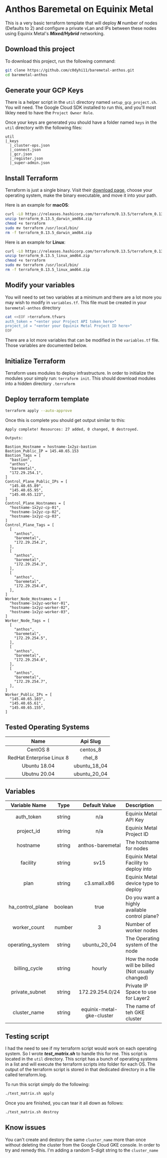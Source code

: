 # Anthos Baremetal on Equinix Metal

This is a very basic terraform template that will deploy **_N_** number of nodes (Defaults to 2) and configure a private vLan and IPs between these nodes using Equinix Metal's **_Mixed/Hybrid_** networking.

## Download this project

To download this project, run the following command:

```bash
git clone https://github.com/c0dyhi11/baremetal-anthos.git
cd baremetal-anthos
```

## Generate your GCP Keys

There is a helper script in the `util` directory named `setup_gcp_project.sh`. You will need. The Google Cloud SDK installed to run this, and you'll most likley need to have the `Project Owner Role`.

Once your keys are generated you should have a folder named `keys` in the `util` directory with the following files:

```
util
|_keys
  |_cluster-ops.json
  |_connect.json
  |_gcr.json
  |_register.json
  |_super-admin.json
```

## Install Terraform

Terraform is just a single binary. Visit their [download page](https://www.terraform.io/downloads.html), choose your operating system, make the binary executable, and move it into your path.

Here is an example for **macOS**:

```bash
curl -LO https://releases.hashicorp.com/terraform/0.13.5/terraform_0.13.5_darwin_amd64.zip
unzip terraform_0.13.5_darwin_amd64.zip
chmod +x terraform
sudo mv terraform /usr/local/bin/
rm -f terraform_0.13.5_darwin_amd64.zip
```

Here is an example for **Linux**:

```bash
curl -LO https://releases.hashicorp.com/terraform/0.13.5/terraform_0.13.5_linux_amd64.zip
unzip terraform_0.13.5_linux_amd64.zip
chmod +x terraform
sudo mv terraform /usr/local/bin/
rm -f terraform_0.13.5_linux_amd64.zip
```

## Modify your variables

You will need to set two variables at a minimum and there are a lot more you may wish to modify in `variables.tf`. This file must be created in your `baremetal-anthos` directory

```bash
cat <<EOF >terraform.tfvars
auth_token = "<enter your Project API token here>"
project_id = "<enter your Equinix Metal Project ID here>"
EOF
```

There are a lot more variables that can be modified in the `variables.tf` file. Those variables are documented below.

## Initialize Terraform

Terraform uses modules to deploy infrastructure. In order to initialize the modules your simply run: `terraform init`. This should download modules into a hidden directory `.terraform`

## Deploy terraform template

```bash
terraform apply --auto-approve
```

Once this is complete you should get output similar to this:

```console
Apply complete! Resources: 27 added, 0 changed, 0 destroyed.

Outputs:

Bastion_Hostname = hostname-1x2yz-bastion
Bastion_Public_IP = 145.40.65.153
Bastion_Tags = [
  "bastion",
  "anthos",
  "baremetal",
  "172.29.254.1",
]
Control_Plane_Public_IPs = [
  "145.40.65.89",
  "145.40.65.95",
  "145.40.65.123",
]
Control_Plane_Hostnames = [
  "hostname-1x2yz-cp-01",
  "hostname-1x2yz-cp-02",
  "hostname-1x2yz-cp-03",
]
Control_Plane_Tags = [
  [
    "anthos",
    "baremetal",
    "172.29.254.2",
  ],
  [
    "anthos",
    "baremetal",
    "172.29.254.3",
  ],
  [
    "anthos",
    "baremetal",
    "172.29.254.4",
  ],
]
Worker_Node_Hostnames = [
  "hostname-1x2yz-worker-01",
  "hostname-1x2yz-worker-02",
  "hostname-1x2yz-worker-03",
]
Worker_Node_Tags = [
  [
    "anthos",
    "baremetal",
    "172.29.254.5",
  ],
  [
    "anthos",
    "baremetal",
    "172.29.254.6",
  ],
  [
    "anthos",
    "baremetal",
    "172.29.254.7",
  ],
]
Worker_Public_IPs = [
  "145.40.65.103",
  "145.40.65.61",
  "145.40.65.155",
]
```

## Tested Operating Systems

|           Name            |   Api Slug   |
| :-----------------------: | :----------: |
|         CentOS 8          |   centos_8   |
| RedHat Enterprise Linux 8 |    rhel_8    |
|       Ubuntu 18.04        | ubuntu_18_04 |
|       Ubutnu 20.04        | ubuntu_20_04 |

## Variables

|  Variable Name   |  Type   |       Default Value       | Description                                       |
| :--------------: | :-----: | :-----------------------: | :------------------------------------------------ |
|    auth_token    | string  |            n/a            | Equinix Metal API Key                             |
|    project_id    | string  |            n/a            | Equinix Metal Project ID                          |
|     hostname     | string  |     anthos-baremetal      | The hostname for nodes                            |
|     facility     | string  |           sv15            | Equinix Metal Facility to deploy into             |
|       plan       | string  |       c3.small.x86        | Equinix Metal device type to deploy               |
| ha_control_plane | boolean |           true            | Do you want a highly available control plane?     |
|   worker_count   | number  |             3             | Number of worker nodes                            |
| operating_system | string  |       ubuntu_20_04        | The Operating system of the node                  |
|  billing_cycle   | string  |          hourly           | How the node will be billed (Not usually changed) |
|  private_subnet  | string  |      172.29.254.0/24      | Private IP Space to use for Layer2                |
|   cluster_name   | string  | equinix-metal-gke-cluster | The name of teh GKE cluster                       |

## Testing script

I had the need to see if my terraform script would work on each operating system. So I wrote **_test_matrix.sh_** to handle this for me. This script is located in the `util` directory. This script has a bunch of operating systems in a list and will execute the terraform scripts into folder for each OS. The output of the terraform script is stored in that dedicated directory in a file called terraform.log.

To run this script simply do the following:

```bash
./test_matrix.sh apply
```

Once you are finished, you can tear it all down as follows:

```bash
./test_matrix.sh destroy
```

## Know issues

You can't create and destory the same `cluster_name` more than once without deleting the cluster from the Google Cloud GKE console. In order to try and remedy this. I'm adding a random 5-digit string to the `cluster_name`
